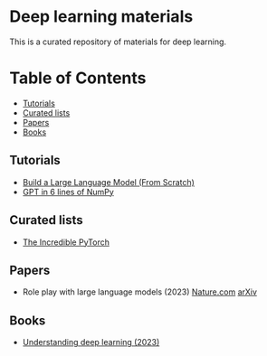 # Deep learning materials

This is a curated repository of materials for deep learning.

# Table of Contents

- [Tutorials](#tutorials)
- [Curated lists](#curated-lists)
- [Papers](#papers)
- [Books](#books)

## <a name='Tutorials'></a>Tutorials
- [Build a Large Language Model (From Scratch)](https://github.com/rasbt/LLMs-from-scratch)
- [GPT in 6 lines of NumPy](https://jaykmody.com/blog/gpt-from-scratch/)

## <a name='Curated lists'></a>Curated lists
- [The Incredible PyTorch](https://github.com/ritchieng/the-incredible-pytorch/)

## <a name='Papers'></a>Papers
- Role play with large language models (2023) [Nature.com](https://www.nature.com/articles/s41586-023-06647-8) [arXiv](https://arxiv.org/pdf/2305.16367.pdf)

## <a name='Books'></a>Books
- [Understanding deep learning (2023)](https://udlbook.github.io/udlbook/)
